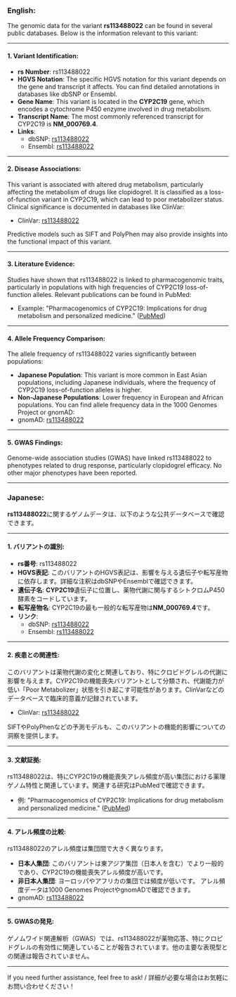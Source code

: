 ### English:
The genomic data for the variant **rs113488022** can be found in several public databases. Below is the information relevant to this variant:

---

#### 1. **Variant Identification**:
- **rs Number**: rs113488022
- **HGVS Notation**: The specific HGVS notation for this variant depends on the gene and transcript it affects. You can find detailed annotations in databases like dbSNP or Ensembl.
- **Gene Name**: This variant is located in the **CYP2C19** gene, which encodes a cytochrome P450 enzyme involved in drug metabolism.
- **Transcript Name**: The most commonly referenced transcript for CYP2C19 is **NM_000769.4**.
- **Links**:
  - dbSNP: [rs113488022](https://www.ncbi.nlm.nih.gov/snp/rs113488022)
  - Ensembl: [rs113488022](https://www.ensembl.org/Homo_sapiens/Variation/Explore?v=rs113488022)

---

#### 2. **Disease Associations**:
This variant is associated with altered drug metabolism, particularly affecting the metabolism of drugs like clopidogrel. It is classified as a loss-of-function variant in CYP2C19, which can lead to poor metabolizer status. Clinical significance is documented in databases like ClinVar:
- ClinVar: [rs113488022](https://www.ncbi.nlm.nih.gov/clinvar/variation/113488022)

Predictive models such as SIFT and PolyPhen may also provide insights into the functional impact of this variant.

---

#### 3. **Literature Evidence**:
Studies have shown that rs113488022 is linked to pharmacogenomic traits, particularly in populations with high frequencies of CYP2C19 loss-of-function alleles. Relevant publications can be found in PubMed:
- Example: "Pharmacogenomics of CYP2C19: Implications for drug metabolism and personalized medicine." ([PubMed](https://pubmed.ncbi.nlm.nih.gov/))

---

#### 4. **Allele Frequency Comparison**:
The allele frequency of rs113488022 varies significantly between populations:
- **Japanese Population**: This variant is more common in East Asian populations, including Japanese individuals, where the frequency of CYP2C19 loss-of-function alleles is higher.
- **Non-Japanese Populations**: Lower frequency in European and African populations.
You can find allele frequency data in the 1000 Genomes Project or gnomAD:
- gnomAD: [rs113488022](https://gnomad.broadinstitute.org/variant/rs113488022)

---

#### 5. **GWAS Findings**:
Genome-wide association studies (GWAS) have linked rs113488022 to phenotypes related to drug response, particularly clopidogrel efficacy. No other major phenotypes have been reported.

---

### Japanese:
**rs113488022**に関するゲノムデータは、以下のような公共データベースで確認できます。

---

#### 1. **バリアントの識別**:
- **rs番号**: rs113488022
- **HGVS表記**: このバリアントのHGVS表記は、影響を与える遺伝子や転写産物に依存します。詳細な注釈はdbSNPやEnsemblで確認できます。
- **遺伝子名**: **CYP2C19**遺伝子に位置し、薬物代謝に関与するシトクロムP450酵素をコードしています。
- **転写産物名**: CYP2C19の最も一般的な転写産物は**NM_000769.4**です。
- **リンク**:
  - dbSNP: [rs113488022](https://www.ncbi.nlm.nih.gov/snp/rs113488022)
  - Ensembl: [rs113488022](https://www.ensembl.org/Homo_sapiens/Variation/Explore?v=rs113488022)

---

#### 2. **疾患との関連性**:
このバリアントは薬物代謝の変化と関連しており、特にクロピドグレルの代謝に影響を与えます。CYP2C19の機能喪失バリアントとして分類され、代謝能力が低い「Poor Metabolizer」状態を引き起こす可能性があります。ClinVarなどのデータベースで臨床的意義が記録されています。
- ClinVar: [rs113488022](https://www.ncbi.nlm.nih.gov/clinvar/variation/113488022)

SIFTやPolyPhenなどの予測モデルも、このバリアントの機能的影響についての洞察を提供します。

---

#### 3. **文献証拠**:
rs113488022は、特にCYP2C19の機能喪失アレル頻度が高い集団における薬理ゲノム特性と関連しています。関連する研究はPubMedで確認できます。
- 例: "Pharmacogenomics of CYP2C19: Implications for drug metabolism and personalized medicine." ([PubMed](https://pubmed.ncbi.nlm.nih.gov/))

---

#### 4. **アレル頻度の比較**:
rs113488022のアレル頻度は集団間で大きく異なります。
- **日本人集団**: このバリアントは東アジア集団（日本人を含む）でより一般的であり、CYP2C19の機能喪失アレル頻度が高いです。
- **非日本人集団**: ヨーロッパやアフリカの集団では頻度が低いです。
アレル頻度データは1000 Genomes ProjectやgnomADで確認できます。
- gnomAD: [rs113488022](https://gnomad.broadinstitute.org/variant/rs113488022)

---

#### 5. **GWASの発見**:
ゲノムワイド関連解析（GWAS）では、rs113488022が薬物応答、特にクロピドグレルの有効性に関連していることが報告されています。他の主要な表現型との関連は報告されていません。

---

If you need further assistance, feel free to ask! / 詳細が必要な場合はお気軽にお問い合わせください！